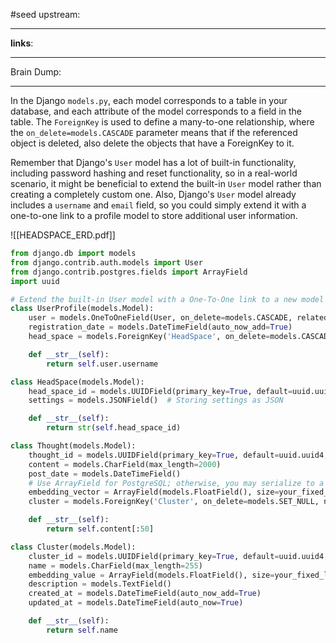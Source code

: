 #seed 
upstream:

---

**links**: 

---

Brain Dump: 

--- 



In the Django `models.py`, each model corresponds to a table in your database, and each attribute of the model corresponds to a field in the table. The `ForeignKey` is used to define a many-to-one relationship, where the `on_delete=models.CASCADE` parameter means that if the referenced object is deleted, also delete the objects that have a ForeignKey to it.

Remember that Django's `User` model has a lot of built-in functionality, including password hashing and reset functionality, so in a real-world scenario, it might be beneficial to extend the built-in `User` model rather than creating a completely custom one. Also, Django's `User` model already includes a `username` and `email` field, so you could simply extend it with a one-to-one link to a profile model to store additional user information.



![[HEADSPACE_ERD.pdf]]

```python 
from django.db import models
from django.contrib.auth.models import User
from django.contrib.postgres.fields import ArrayField
import uuid

# Extend the built-in User model with a One-To-One link to a new model that stores additional information
class UserProfile(models.Model):
    user = models.OneToOneField(User, on_delete=models.CASCADE, related_name='profile')
    registration_date = models.DateTimeField(auto_now_add=True)
    head_space = models.ForeignKey('HeadSpace', on_delete=models.CASCADE)

    def __str__(self):
        return self.user.username

class HeadSpace(models.Model):
    head_space_id = models.UUIDField(primary_key=True, default=uuid.uuid4, editable=False)
    settings = models.JSONField()  # Storing settings as JSON

    def __str__(self):
        return str(self.head_space_id)

class Thought(models.Model):
    thought_id = models.UUIDField(primary_key=True, default=uuid.uuid4, editable=False)
    content = models.CharField(max_length=2000)
    post_date = models.DateTimeField()
    # Use ArrayField for PostgreSQL; otherwise, you may serialize to a TextField.
    embedding_vector = ArrayField(models.FloatField(), size=your_fixed_length)
    cluster = models.ForeignKey('Cluster', on_delete=models.SET_NULL, null=True, blank=True)

    def __str__(self):
        return self.content[:50]

class Cluster(models.Model):
    cluster_id = models.UUIDField(primary_key=True, default=uuid.uuid4, editable=False)
    name = models.CharField(max_length=255)
    embedding_value = ArrayField(models.FloatField(), size=your_fixed_length)
    description = models.TextField()
    created_at = models.DateTimeField(auto_now_add=True)
    updated_at = models.DateTimeField(auto_now=True)

    def __str__(self):
        return self.name


```